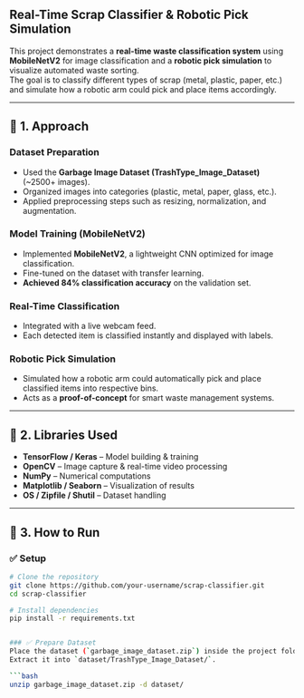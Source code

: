  ## Real-Time Scrap Classifier & Robotic Pick Simulation  

This project demonstrates a **real-time waste classification system** using **MobileNetV2** for image classification and a **robotic pick simulation** to visualize automated waste sorting.  
The goal is to classify different types of scrap (metal, plastic, paper, etc.) and simulate how a robotic arm could pick and place items accordingly.  

---

## 🔹 1. Approach  

### Dataset Preparation  
- Used the **Garbage Image Dataset (TrashType_Image_Dataset)** (~2500+ images).  
- Organized images into categories (plastic, metal, paper, glass, etc.).  
- Applied preprocessing steps such as resizing, normalization, and augmentation.  

### Model Training (MobileNetV2)  
- Implemented **MobileNetV2**, a lightweight CNN optimized for image classification.  
- Fine-tuned on the dataset with transfer learning.  
- **Achieved 84% classification accuracy** on the validation set.  

### Real-Time Classification  
- Integrated with a live webcam feed.  
- Each detected item is classified instantly and displayed with labels.  

### Robotic Pick Simulation  
- Simulated how a robotic arm could automatically pick and place classified items into respective bins.  
- Acts as a **proof-of-concept** for smart waste management systems.  

---

## 🔹 2. Libraries Used  

- **TensorFlow / Keras** – Model building & training  
- **OpenCV** – Image capture & real-time video processing  
- **NumPy** – Numerical computations  
- **Matplotlib / Seaborn** – Visualization of results  
- **OS / Zipfile / Shutil** – Dataset handling  

---

## 🔹 3. How to Run  

### ✅ Setup  
```bash
# Clone the repository
git clone https://github.com/your-username/scrap-classifier.git
cd scrap-classifier

# Install dependencies
pip install -r requirements.txt


### ✅ Prepare Dataset  
Place the dataset (`garbage_image_dataset.zip`) inside the project folder.  
Extract it into `dataset/TrashType_Image_Dataset/`.  

```bash
unzip garbage_image_dataset.zip -d dataset/
